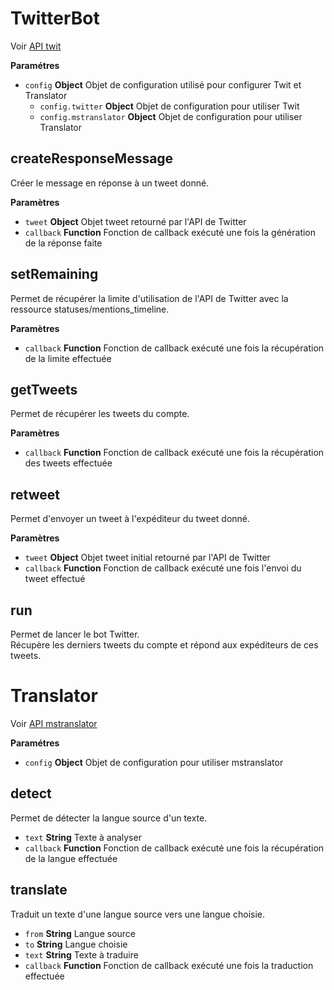 # TwitterBot

Voir [API twit](https://github.com/ttezel/twit#twit-api)

**Paramétres**

-   `config` **Object** Objet de configuration utilisé pour configurer Twit et Translator
    -   `config.twitter` **Object** Objet de configuration pour utiliser Twit
    -   `config.mstranslator` **Object** Objet de configuration pour utiliser Translator

## createResponseMessage

Créer le message en réponse à un tweet donné.

**Paramètres**

-   `tweet` **Object** Objet tweet retourné par l'API de Twitter
-   `callback` **Function** Fonction de callback exécuté une fois la génération de la réponse faite

## setRemaining

Permet de récupérer la limite d'utilisation de l'API de Twitter avec la ressource statuses/mentions_timeline.

**Paramètres**

-   `callback` **Function** Fonction de callback exécuté une fois la récupération de la limite effectuée

## getTweets

Permet de récupérer les tweets du compte.

**Paramètres**

-   `callback` **Function** Fonction de callback exécuté une fois la récupération des tweets effectuée

## retweet

Permet d'envoyer un tweet à l'expéditeur du tweet donné.

**Paramètres**

-   `tweet` **Object** Objet tweet initial retourné par l'API de Twitter
-   `callback` **Function** Fonction de callback exécuté une fois l'envoi du tweet effectué

## run

Permet de lancer le bot Twitter.  
Récupère les derniers tweets du compte et répond aux expéditeurs de ces tweets.

# Translator

Voir [API mstranslator](https://github.com/nanek/mstranslator/blob/master/API.md)

**Paramétres**

-   `config` **Object** Objet de configuration pour utiliser mstranslator

## detect

Permet de détecter la langue source d'un texte.

-   `text` **String** Texte à analyser
-   `callback` **Function** Fonction de callback exécuté une fois la récupération de la langue effectuée

## translate

Traduit un texte d'une langue source vers une langue choisie.

-   `from` **String** Langue source
-   `to` **String** Langue choisie
-   `text` **String** Texte à traduire
-   `callback` **Function** Fonction de callback exécuté une fois la traduction effectuée